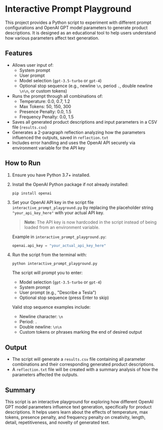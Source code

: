 # Interactive Prompt Playground

This project provides a Python script to experiment with different prompt configurations and OpenAI GPT model parameters to generate product descriptions. It is designed as an educational tool to help users understand how various parameters affect text generation.

## Features

- Allows user input of:
  - System prompt
  - User prompt
  - Model selection (`gpt-3.5-turbo` or `gpt-4`)
  - Optional stop sequence (e.g., newline `\n`, period `.`, double newline `\n\n`, or custom tokens)
- Runs the prompt through all combinations of:
  - Temperature: 0.0, 0.7, 1.2
  - Max Tokens: 50, 150, 300
  - Presence Penalty: 0.0, 1.5
  - Frequency Penalty: 0.0, 1.5
- Saves all generated product descriptions and input parameters in a CSV file (`results.csv`)
- Generates a 2-paragraph reflection analyzing how the parameters influenced the outputs, saved in `reflection.txt`
- Includes error handling and uses the OpenAI API securely via environment variable for the API key

## How to Run

1. Ensure you have Python 3.7+ installed.
2. Install the OpenAI Python package if not already installed:

   ```
   pip install openai
   ```

3. Set your OpenAI API key in the script file `interactive_prompt_playground.py` by replacing the placeholder string `"your_api_key_here"` with your actual API key.

   > **Note:** The API key is now hardcoded in the script instead of being loaded from an environment variable.

   Example in `interactive_prompt_playground.py`:
   ```python
   openai.api_key = "your_actual_api_key_here"
   ```

4. Run the script from the terminal with:

   ```
   python interactive_prompt_playground.py
   ```

   The script will prompt you to enter:
   - Model selection (`gpt-3.5-turbo` or `gpt-4`)
   - System prompt
   - User prompt (e.g., "Describe a Tesla")
   - Optional stop sequence (press Enter to skip)

   Valid stop sequence examples include:
   - Newline character: `\n`
   - Period: `.`
   - Double newline: `\n\n`
   - Custom tokens or phrases marking the end of desired output

## Output

- The script will generate a `results.csv` file containing all parameter combinations and their corresponding generated product descriptions.
- A `reflection.txt` file will be created with a summary analysis of how the parameters affected the outputs.

## Summary

This script is an interactive playground for exploring how different OpenAI GPT model parameters influence text generation, specifically for product descriptions. It helps users learn about the effects of temperature, max tokens, presence penalty, and frequency penalty on creativity, length, detail, repetitiveness, and novelty of generated text.
